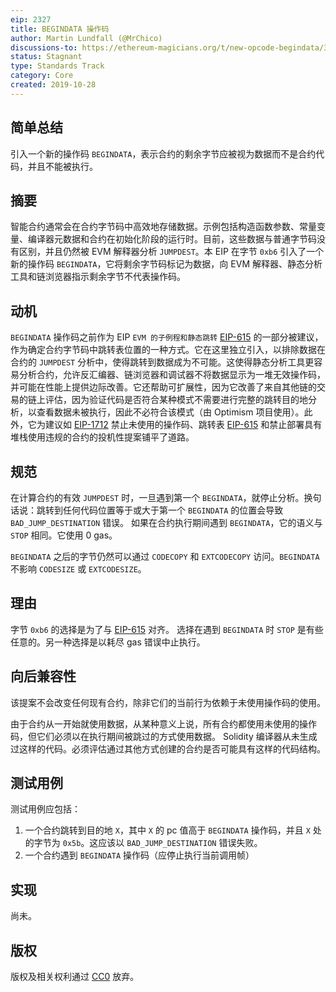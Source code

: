 ```yaml
---
eip: 2327
title: BEGINDATA 操作码
author: Martin Lundfall (@MrChico)
discussions-to: https://ethereum-magicians.org/t/new-opcode-begindata/3727
status: Stagnant
type: Standards Track
category: Core
created: 2019-10-28
---
```


## 简单总结
引入一个新的操作码 `BEGINDATA`，表示合约的剩余字节应被视为数据而不是合约代码，并且不能被执行。

## 摘要
智能合约通常会在合约字节码中高效地存储数据。示例包括构造函数参数、常量变量、编译器元数据和合约在初始化阶段的运行时。目前，这些数据与普通字节码没有区别，并且仍然被 EVM 解释器分析 `JUMPDEST`。本 EIP 在字节 `0xb6` 引入了一个新的操作码 `BEGINDATA`，它将剩余字节码标记为数据，向 EVM 解释器、静态分析工具和链浏览器指示剩余字节不代表操作码。

## 动机
`BEGINDATA` 操作码之前作为 EIP `EVM 的子例程和静态跳转` [EIP-615](./eip-615.md) 的一部分被建议，作为确定合约字节码中跳转表位置的一种方式。它在这里独立引入，以排除数据在合约的 `JUMPDEST` 分析中，使得跳转到数据成为不可能。这使得静态分析工具更容易分析合约，允许反汇编器、链浏览器和调试器不将数据显示为一堆无效操作码，并可能在性能上提供边际改善。它还帮助可扩展性，因为它改善了来自其他链的交易的链上评估，因为验证代码是否符合某种模式不需要进行完整的跳转目的地分析，以查看数据未被执行，因此不必符合该模式（由 Optimism 项目使用）。此外，它为建议如 [EIP-1712](https://github.com/ethereum/EIPs/pull/1712) 禁止未使用的操作码、跳转表 [EIP-615](./eip-615.md) 和禁止部署具有堆栈使用违规的合约的投机性提案铺平了道路。

## 规范
在计算合约的有效 `JUMPDEST` 时，一旦遇到第一个 `BEGINDATA`，就停止分析。换句话说：跳转到任何代码位置等于或大于第一个 `BEGINDATA` 的位置会导致 `BAD_JUMP_DESTINATION` 错误。
如果在合约执行期间遇到 `BEGINDATA`，它的语义与 `STOP` 相同。它使用 0 gas。

`BEGINDATA` 之后的字节仍然可以通过 `CODECOPY` 和 `EXTCODECOPY` 访问。`BEGINDATA` 不影响 `CODESIZE` 或 `EXTCODESIZE`。

## 理由
字节 `0xb6` 的选择是为了与 [EIP-615](./eip-615.md) 对齐。
选择在遇到 `BEGINDATA` 时 `STOP` 是有些任意的。另一种选择是以耗尽 gas 错误中止执行。

## 向后兼容性
该提案不会改变任何现有合约，除非它们的当前行为依赖于未使用操作码的使用。

由于合约从一开始就使用数据，从某种意义上说，所有合约都使用未使用的操作码，但它们必须以在执行期间被跳过的方式使用数据。
Solidity 编译器从未生成过这样的代码。必须评估通过其他方式创建的合约是否可能具有这样的代码结构。

## 测试用例
测试用例应包括：
1) 一个合约跳转到目的地 `X`，其中 `X` 的 pc 值高于 `BEGINDATA` 操作码，并且 `X` 处的字节为 `0x5b`。这应该以 `BAD_JUMP_DESTINATION` 错误失败。
2) 一个合约遇到 `BEGINDATA` 操作码（应停止执行当前调用帧）

## 实现
尚未。

## 版权
版权及相关权利通过 [CC0](../LICENSE.md) 放弃。